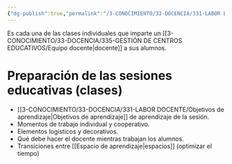 ```yaml
---
{"dg-publish":true,"permalink":"/3-CONOCIMIENTO/33-DOCENCIA/331-LABOR DOCENTE/Sesión educativa/"}
---
```


Es cada una de las clases individuales que imparte un [[3-CONOCIMIENTO/33-DOCENCIA/335-GESTIÓN DE CENTROS EDUCATIVOS/Equipo docente\|docente]] a sus alumnos.

# Preparación de las sesiones educativas (clases)
- [[3-CONOCIMIENTO/33-DOCENCIA/331-LABOR DOCENTE/Objetivos de aprendizaje\|Objetivos de aprendizaje]] de aprendizaje de la sesión.
- Momentos de trabajo individual y cooperativo.
- Elementos logísticos y decorativos.
- Qué debe hacer el docente mientras trabajan los alumnos.
- Transiciones entre [[Espacio de aprendizaje\|espacios]] (optimizar el tiempo)